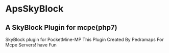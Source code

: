 # ApsSkyBlock
A SkyBlock Plugin for mcpe(php7)
------
SkyBlock plugin for PocketMine-MP
This Plugin Created By Pedramaps For Mcpe Servers!
have Fun
 

